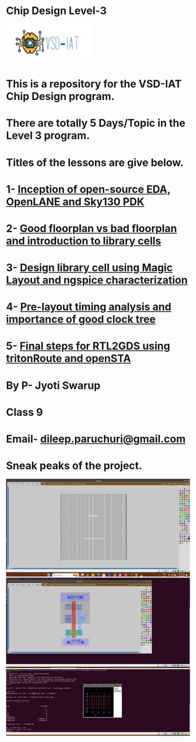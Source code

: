 # Chip Design Level-3
![](https://github.com/p-jyotiswarup/chip_design/blob/main/Front%20page%20pics/VSD-IAT%20pic.jpg)
# This is a repository for the VSD-IAT Chip Design program.
# There are totally 5 Days/Topic in the Level 3 program.
# Titles of the lessons are give below.
# 1- [Inception of open-source EDA, OpenLANE and Sky130 PDK](https://github.com/p-jyotiswarup/chip_design/blob/main/Level3%20Final%20Document%20-%20day%201.md/input.md)
# 2- [Good floorplan vs bad floorplan and introduction to library cells](https://github.com/p-jyotiswarup/chip_design/blob/main/Level3%20Final%20Document%20-%20day%202/Level3%20Final%20Document%20-%20day%202.md)
# 3- [Design library cell using Magic Layout and ngspice characterization](https://github.com/p-jyotiswarup/chip_design/blob/main/Level3%20Final%20Document%20-%20day%203/Level3%20Final%20Document%20-%20day%203.md)
# 4- [Pre-layout timing analysis and importance of good clock tree](https://github.com/p-jyotiswarup/chip_design/blob/main/Level3%20Final%20Document%20-%20day%204/Level3%20Final%20Document%20-%20day%204.md)
# 5- [Final steps for RTL2GDS using tritonRoute and openSTA](https://github.com/p-jyotiswarup/chip_design/blob/main/Level3%20Final%20Document%20-%20day%205/Level3%20Final%20Document%20-%20day%205.md)


# By P- Jyoti Swarup
# Class 9
# Email- dileep.paruchuri@gmail.com
# Sneak peaks of the project.
![](https://github.com/p-jyotiswarup/chip_design/blob/main/Front%20page%20pics/DAY2-1.jpg)
![](https://github.com/p-jyotiswarup/chip_design/blob/main/Front%20page%20pics/DAY3-1.jpg)
![](https://github.com/p-jyotiswarup/chip_design/blob/main/Front%20page%20pics/Aspose.Words.4d6f6185-8cc3-4232-8510-2db9b746ad11.012.jpeg)
